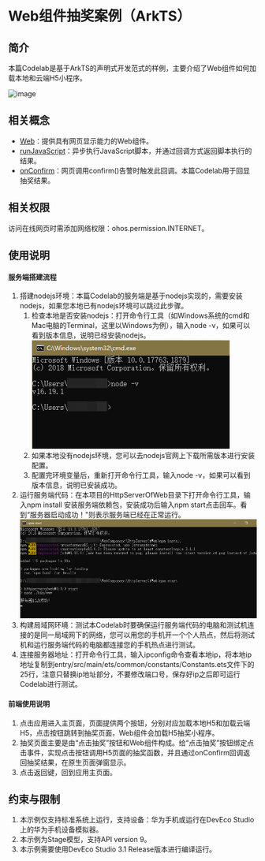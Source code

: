 ﻿# Web组件抽奖案例（ArkTS）

## 简介

本篇Codelab是基于ArkTS的声明式开发范式的样例，主要介绍了Web组件如何加载本地和云端H5小程序。

![image](screenshots/device/web.gif)

## 相关概念

- [Web](https://developer.harmonyos.com/cn/docs/documentation/doc-references-V3/ts-basic-components-web-0000001477981205-V3?catalogVersion=V3)：提供具有网页显示能力的Web组件。
- [runJavaScript](https://developer.harmonyos.com/cn/docs/documentation/doc-references-V3/js-apis-webview-0000001427902720-V3#ZH-CN_TOPIC_0000001523968634__runjavascript)：异步执行JavaScript脚本，并通过回调方式返回脚本执行的结果。
- [onConfirm](https://developer.harmonyos.com/cn/docs/documentation/doc-references-V3/ts-basic-components-web-0000001477981205-V3?catalogVersion=V3#ZH-CN_TOPIC_0000001523968730__onconfirm)：网页调用confirm()告警时触发此回调。本篇Codelab用于回显抽奖结果。

## 相关权限

访问在线网页时需添加网络权限：ohos.permission.INTERNET。

## 使用说明

#### 服务端搭建流程

1. 搭建nodejs环境：本篇Codelab的服务端是基于nodejs实现的，需要安装nodejs，如果您本地已有nodejs环境可以跳过此步骤。
   1. 检查本地是否安装nodejs：打开命令行工具（如Windows系统的cmd和Mac电脑的Terminal，这里以Windows为例），输入node -v，如果可以看到版本信息，说明已经安装nodejs。      
      ![](screenshots/device/node.PNG)      
   2. 如果本地没有nodejs环境，您可以去nodejs官网上下载所需版本进行安装配置。
   3. 配置完环境变量后，重新打开命令行工具，输入node -v，如果可以看到版本信息，说明已安装成功。
2. 运行服务端代码：在本项目的HttpServerOfWeb目录下打开命令行工具，输入npm install 安装服务端依赖包，安装成功后输入npm start点击回车。看到“服务器启动成功！"则表示服务端已经在正常运行。   
   ![](screenshots/device/npm.PNG)   
3. 构建局域网环境：测试本Codelab时要确保运行服务端代码的电脑和测试机连接的是同一局域网下的网络，您可以用您的手机开一个个人热点，然后将测试机和运行服务端代码的电脑都连接您的手机热点进行测试。
4. 连接服务器地址：打开命令行工具，输入ipconfig命令查看本地ip，将本地ip地址复制到entry/src/main/ets/common/constants/Constants.ets文件下的25行，注意只替换ip地址部分，不要修改端口号，保存好ip之后即可运行Codelab进行测试。

#### 前端使用说明

1. 点击应用进入主页面，页面提供两个按钮，分别对应加载本地H5和加载云端H5，点击按钮跳转到抽奖页面，Web组件会加载H5抽奖小程序。
2. 抽奖页面主要是由“点击抽奖”按钮和Web组件构成。给“点击抽奖”按钮绑定点击事件，实现点击按钮调用H5页面的抽奖函数，并且通过onConfirm回调返回抽奖结果，在原生页面弹窗显示。
3. 点击返回键，回到应用主页面。

## 约束与限制

1. 本示例仅支持标准系统上运行，支持设备：华为手机或运行在DevEco Studio上的华为手机设备模拟器。
2. 本示例为Stage模型，支持API version 9。
3. 本示例需要使用DevEco Studio 3.1 Release版本进行编译运行。